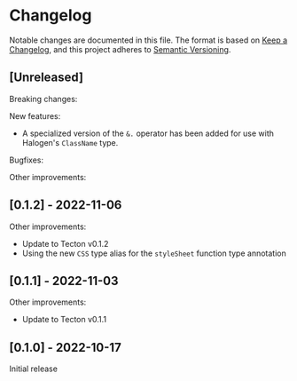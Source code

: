 # Changelog

Notable changes are documented in this file. The format is based on [Keep a Changelog](https://keepachangelog.com/en/1.0.0/), and this project adheres to [Semantic Versioning](https://semver.org/spec/v2.0.0.html).

## [Unreleased]

Breaking changes:

New features:
- A specialized version of the `&.` operator has been added for use with
  Halogen's `ClassName` type.

Bugfixes:

Other improvements:

## [0.1.2] - 2022-11-06

Other improvements:
- Update to Tecton v0.1.2
- Using the new `CSS` type alias for the `styleSheet` function type annotation

## [0.1.1] - 2022-11-03

Other improvements:
- Update to Tecton v0.1.1

## [0.1.0] - 2022-10-17

Initial release
